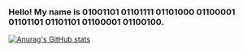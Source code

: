 ### Hello! My name is 01001101 01101111 01101000 01100001 01101101 01101101 01100001 01100100.

[![Anurag's GitHub stats](https://github-readme-stats.vercel.app/api?username=shahnazi2002&hide=contribs,issues,commits,prs&show_icons=true)](https://github.com/anuraghazra/github-readme-stats)
